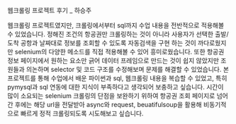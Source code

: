 웹크롤링 프로젝트 후기 _ 하승주

웹크롤링 프로젝트였지만, 크롤링에서부터 sql까지 수업 내용을 전반적으로 적용해볼 수 있었습니다. 정해진 조건의 항공권만 크롤링하는 것이 아니라 사용자가 선택한 출발/도착 공항과 날짜대로 정보를 조회할 수 있도록 자동검색을 구현 하는 것이 까다로웠지만 selenium의 다양한 메소드를 직접 적용해볼 수 있어 흥미로웠습니다. 또한 항공권 정보 페이지에서 원하는 요소만 긁어 데이터 프레임으로 만드는 것이 쉽지 않았지만 조원들과 의논하며 selector 및 코드 구조를 수정해보며 문제를 해결할 수 있었습니다. 본 프로젝트를 통해 수업에서 배운 파이썬과 sql, 웹크롤링 내용을 복습할 수 있었고, 특히 pymysql과 sql 연동에 대한 지식이 부족하다고 생각되어 보충하고 싶습니다. 시간이 많이 소요되는 selenium 크롤링의 단점을 보완하기 위하여 항공권 조회 페이지로 넘어간 후에는 해당 url을 전달받아 async와 request, beuatifulsoup을 활용해 비동기적으로 빠르게 정적 크롤링되도록 시도해보고 싶습니다.

